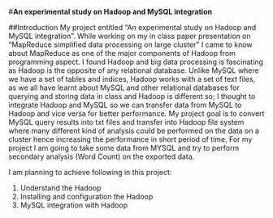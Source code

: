 #**An experimental study on Hadoop and MySQL integration**

##Introduction
My project entitled “An experimental study on Hadoop and MySQL integration”. While working on my in class paper presentation on “MapReduce simplified data processing on large cluster” I came to know about MapReduce as one of the major components of Hadoop from programming aspect. I found Hadoop and big data processing is fascinating as Hadoop is the opposite of any relational database. Unlike MySQL where we have a set of tables and indices, Hadoop works with a set of text files, as we all have learnt about MySQL and other relational databases for querying and storing data in class and Hadoop is different so; I thought to integrate Hadoop and MySQL so we can transfer data from MySQL to Hadoop and vice versa for better performance. My project goal is to convert MySQL query results into txt files and transfer into Hadoop file system where many different kind of analysis could be performed on the data on a cluster hence increasing the performance in short period of time, For my project I am going to take some data from MYSQL and try to perform secondary analysis (Word Count) on the exported data. 

I am planning to achieve following in this project: 
1. Understand the Hadoop 
2. Installing and configuration the Hadoop  
3. MySQL integration with Hadoop 

